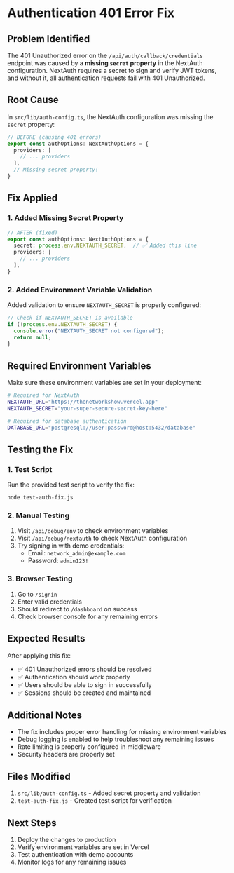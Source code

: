 # Authentication 401 Error Fix

## Problem Identified

The 401 Unauthorized error on the `/api/auth/callback/credentials` endpoint was caused by a **missing `secret` property** in the NextAuth configuration. NextAuth requires a secret to sign and verify JWT tokens, and without it, all authentication requests fail with 401 Unauthorized.

## Root Cause

In `src/lib/auth-config.ts`, the NextAuth configuration was missing the `secret` property:

```typescript
// BEFORE (causing 401 errors)
export const authOptions: NextAuthOptions = {
  providers: [
    // ... providers
  ],
  // Missing secret property!
}
```

## Fix Applied

### 1. Added Missing Secret Property

```typescript
// AFTER (fixed)
export const authOptions: NextAuthOptions = {
  secret: process.env.NEXTAUTH_SECRET,  // ✅ Added this line
  providers: [
    // ... providers
  ],
}
```

### 2. Added Environment Variable Validation

Added validation to ensure `NEXTAUTH_SECRET` is properly configured:

```typescript
// Check if NEXTAUTH_SECRET is available
if (!process.env.NEXTAUTH_SECRET) {
  console.error("NEXTAUTH_SECRET not configured");
  return null;
}
```

## Required Environment Variables

Make sure these environment variables are set in your deployment:

```bash
# Required for NextAuth
NEXTAUTH_URL="https://thenetworkshow.vercel.app"
NEXTAUTH_SECRET="your-super-secure-secret-key-here"

# Required for database authentication
DATABASE_URL="postgresql://user:password@host:5432/database"
```

## Testing the Fix

### 1. Test Script
Run the provided test script to verify the fix:

```bash
node test-auth-fix.js
```

### 2. Manual Testing
1. Visit `/api/debug/env` to check environment variables
2. Visit `/api/debug/nextauth` to check NextAuth configuration
3. Try signing in with demo credentials:
   - Email: `network_admin@example.com`
   - Password: `admin123!`

### 3. Browser Testing
1. Go to `/signin`
2. Enter valid credentials
3. Should redirect to `/dashboard` on success
4. Check browser console for any remaining errors

## Expected Results

After applying this fix:

- ✅ 401 Unauthorized errors should be resolved
- ✅ Authentication should work properly
- ✅ Users should be able to sign in successfully
- ✅ Sessions should be created and maintained

## Additional Notes

- The fix includes proper error handling for missing environment variables
- Debug logging is enabled to help troubleshoot any remaining issues
- Rate limiting is properly configured in middleware
- Security headers are properly set

## Files Modified

1. `src/lib/auth-config.ts` - Added secret property and validation
2. `test-auth-fix.js` - Created test script for verification

## Next Steps

1. Deploy the changes to production
2. Verify environment variables are set in Vercel
3. Test authentication with demo accounts
4. Monitor logs for any remaining issues
